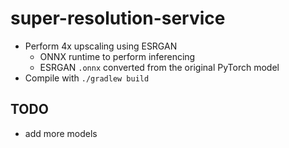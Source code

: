 # super-resolution-service
* Perform 4x upscaling using ESRGAN
    * ONNX runtime to perform inferencing
    * ESRGAN `.onnx` converted from the original PyTorch model
* Compile with `./gradlew build`

## TODO
* add more models